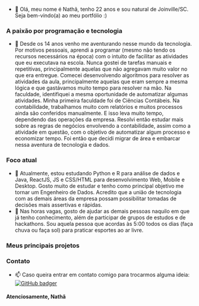 - 👋 Olá, meu nome é Nathã, tenho 22 anos e sou natural de Joinville/SC. Seja bem-vindo(a) ao meu portfólio :)

### A paixão por programação e tecnologia
- 👀 Desde os 14 anos venho me aventurando nesse mundo da tecnologia. Por motivos pessoais, aprendi a programar (mesmo não tendo os recursos necessários na época) com o intuito de facilitar as atividades que eu executava na escola. Nunca gostei de tarefas manuais e repetitivas, principalmente aquelas que não agregavam muito valor no que era entregue.
Comecei desenvolvendo algoritmos para resolver as atividades da aula, principalmente aquelas que eram sempre a mesma lógica e que gastávamos muito tempo para resolver na mão. Na faculdade, identifiquei a mesma oportunidade de automatizar algumas atividades. Minha primeira faculdade foi de Ciências Contábeis. Na contabilidade, trabalhamos muito com relatórios e muitos processos ainda são conferidos manualmente. E isso leva muito tempo, dependendo das operações da empresa. Resolvi então estudar mais sobre as regras de negócios envolvendo a contabilidade, assim como a atividade em questão, com o objetivo de automatizar algum processo e economizar tempo. Foi então que decidi migrar de área e embarcar nessa aventura de tecnologia e dados.

### Foco atual
- 🌱 Atualmente, estou estudando Python e R para análise de dados e Java, ReactJS, JS e CSS/HTML para desenvolvimento Web, Mobile e Desktop. Gosto muito de estudar e tenho como principal objetivo me tornar um Engenheiro de Dados. Acredito que a união de tecnologia com as demais áreas da empresa possam possibilitar tomadas de decisões mais assertivas e rápidas. 
- 💞️ Nas horas vagas, gosto de ajudar as demais pessoas naquilo em que já tenho conhecimento, além de participar de grupos de estudos e de hackathons. Sou aquela pessoa que acordas às 5:00 todos os dias (faça chuva ou faça sol) para praticar esportes ao ar livre.

### Meus principais projetos


### Contato
- 📫 Caso queira entrar em contato comigo para trocarmos alguma ideia:
[![GitHub badger](https://img.shields.io/badge/LinkedIn-linkedin.com%2Fin%2Fnath%C3%A3--correia-blue)](linkedin.com/in/nathã-correia)

#### Atenciosamente, Nathã



